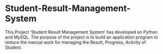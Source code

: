 # Student-Result-Management-System
This Project ‘Student Result Management System’ has developed on Python and MySQL. 
The purpose of the project is to build an application program to reduce the manual work for managing the Result, Progress, Activity of Student.
